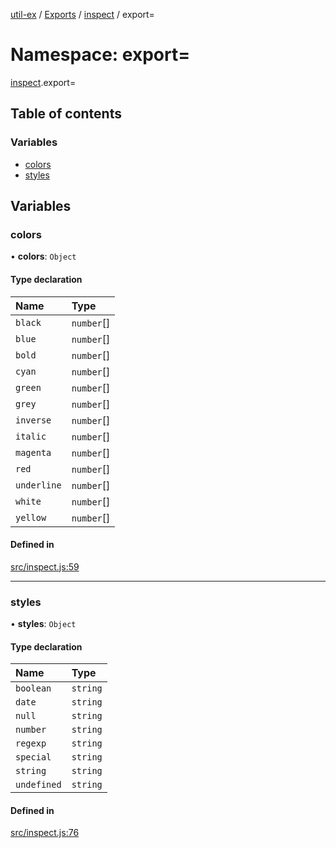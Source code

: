 [util-ex](../README.md) / [Exports](../modules.md) / [inspect](inspect.md) / export=

# Namespace: export=

[inspect](inspect.md).export=

## Table of contents

### Variables

- [colors](inspect.export_.md#colors)
- [styles](inspect.export_.md#styles)

## Variables

### colors

• **colors**: `Object`

#### Type declaration

| Name | Type |
| :------ | :------ |
| `black` | `number`[] |
| `blue` | `number`[] |
| `bold` | `number`[] |
| `cyan` | `number`[] |
| `green` | `number`[] |
| `grey` | `number`[] |
| `inverse` | `number`[] |
| `italic` | `number`[] |
| `magenta` | `number`[] |
| `red` | `number`[] |
| `underline` | `number`[] |
| `white` | `number`[] |
| `yellow` | `number`[] |

#### Defined in

[src/inspect.js:59](https://github.com/snowyu/util-ex.js/blob/10dfb41/src/inspect.js#L59)

___

### styles

• **styles**: `Object`

#### Type declaration

| Name | Type |
| :------ | :------ |
| `boolean` | `string` |
| `date` | `string` |
| `null` | `string` |
| `number` | `string` |
| `regexp` | `string` |
| `special` | `string` |
| `string` | `string` |
| `undefined` | `string` |

#### Defined in

[src/inspect.js:76](https://github.com/snowyu/util-ex.js/blob/10dfb41/src/inspect.js#L76)
